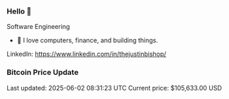 ### Hello 🤙  

Software Engineering

- 🔭 I love computers, finance, and building things.
  
LinkedIn: https://www.linkedin.com/in/thejustinbishop/  











































































































































































































































































































































































































































































































































































































### Bitcoin Price Update
Last updated: 2025-06-02 08:31:23 UTC
Current price: $105,633.00 USD
